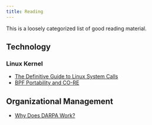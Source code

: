 ```yaml
---
title: Reading
---
```


This is a loosely categorized list of good reading material.

## Technology

### Linux Kernel

* [The Definitive Guide to Linux System Calls](https://blog.packagecloud.io/eng/2016/04/05/the-definitive-guide-to-linux-system-calls/#fast-system-calls)
* [BPF Portability and CO-RE](https://facebookmicrosites.github.io/bpf/blog/2020/02/19/bpf-portability-and-co-re.html)

## Organizational Management

* [Why Does DARPA Work?](https://benjaminreinhardt.com/wddw)
